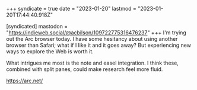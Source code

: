 +++
syndicate = true
date = "2023-01-20"
lastmod = "2023-01-20T17:44:40.918Z"

[syndicated]
mastodon = "https://indieweb.social/@acbilson/109722775316476237"
+++
I'm trying out the Arc browser today. I have some hesitancy about using another browser than Safari; what if I like it and it goes away? But experiencing new ways to explore the Web is worth it.

What intrigues me most is the note and easel integration. I think these, combined with split panes, could make research feel more fluid.

https://arc.net/